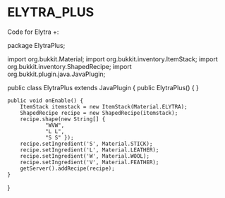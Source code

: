 # ELYTRA_PLUS
Code for Elytra +:


package ElytraPlus;

import org.bukkit.Material;
import org.bukkit.inventory.ItemStack;
import org.bukkit.inventory.ShapedRecipe;
import org.bukkit.plugin.java.JavaPlugin;

public class ElytraPlus extends JavaPlugin {
	public ElytraPlus() {
	}

	public void onEnable() {
		ItemStack itemstack = new ItemStack(Material.ELYTRA);
		ShapedRecipe recipe = new ShapedRecipe(itemstack);
		recipe.shape(new String[] {
				"WVW",
				"L L",
				"S S" });
		recipe.setIngredient('S', Material.STICK);
		recipe.setIngredient('L', Material.LEATHER);
		recipe.setIngredient('W', Material.WOOL);
		recipe.setIngredient('V', Material.FEATHER);
		getServer().addRecipe(recipe);
	}
}
